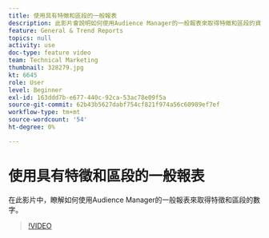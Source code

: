 ```yaml
---
title: 使用具有特徵和區段的一般報表
description: 此影片會說明如何使用Audience Manager的一般報表來取得特徵和區段的資料。
feature: General & Trend Reports
topics: null
activity: use
doc-type: feature video
team: Technical Marketing
thumbnail: 328279.jpg
kt: 6645
role: User
level: Beginner
exl-id: 163ddd7b-e677-440c-92ca-53ac78e09f5a
source-git-commit: 62b43b5627dabf754cf821f974a56c60989ef7ef
workflow-type: tm+mt
source-wordcount: '54'
ht-degree: 0%

---
```


# 使用具有特徵和區段的一般報表

在此影片中，瞭解如何使用Audience Manager的一般報表來取得特徵和區段的數字。

>[!VIDEO](https://video.tv.adobe.com/v/328279/?quality=12&learn=on)
